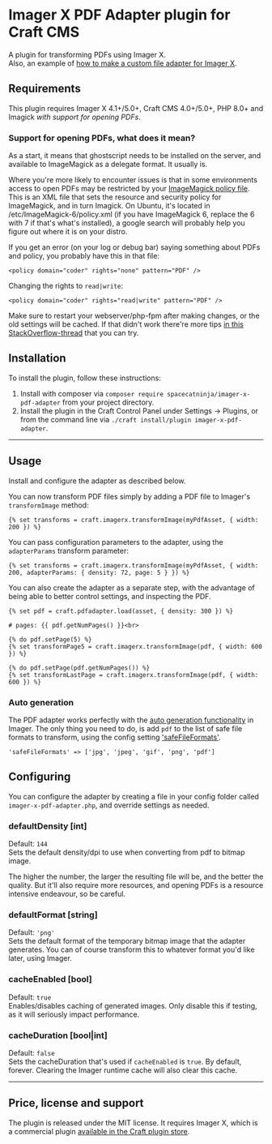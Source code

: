 Imager X PDF Adapter plugin for Craft CMS
===

A plugin for transforming PDFs using Imager X.   
Also, an example of [how to make a custom file adapter for Imager X](https://imager-x.spacecat.ninja/extending.html#file-adapters).

## Requirements

This plugin requires Imager X 4.1+/5.0+, Craft CMS 4.0+/5.0+, PHP 8.0+ and Imagick _with 
support for opening PDFs_.

### Support for opening PDFs, what does it mean?

As a start, it means that ghostscript needs to be installed on the server, and available to ImageMagick as
a delegate format. It usually is.

Where you're more likely to encounter issues is that in some environments access to open PDFs may be restricted 
by your [ImageMagick policy file](https://twitter.com/nystudio107/status/1363124167764238337). This is an XML file that
sets the resource and security policy for ImageMagick, and in turn Imagick. On Ubuntu, it's located in /etc/ImageMagick-6/policy.xml 
(if you have ImageMagick 6, replace the 6 with 7 if that's what's installed), a google search will probably help you figure out where 
it is on your distro. 

If you get an error (on your log or debug bar) saying something about PDFs and policy, you probably have this in that file:

```
<policy domain="coder" rights="none" pattern="PDF" />
```

Changing the rights to `read|write`:

```
<policy domain="coder" rights="read|write" pattern="PDF" />
```

Make sure to restart your webserver/php-fpm after making changes, or the old settings will be cached. If that didn't work
there're more tips [in this StackOverflow-thread](https://stackoverflow.com/questions/52998331/imagemagick-security-policy-pdf-blocking-conversion) 
that you can try.

## Installation

To install the plugin, follow these instructions:

1. Install with composer via `composer require spacecatninja/imager-x-pdf-adapter` from your project directory.
2. Install the plugin in the Craft Control Panel under Settings → Plugins, or from the command line via `./craft install/plugin imager-x-pdf-adapter`.

---

## Usage

Install and configure the adapter as described below. 

You can now transform PDF files simply by adding a PDF file to Imager's `transformImage` method:

```
{% set transforms = craft.imagerx.transformImage(myPdfAsset, { width: 200 }) %}
```

You can pass configuration parameters to the adapter, using the `adapterParams` transform parameter:

```
{% set transforms = craft.imagerx.transformImage(myPdfAsset, { width: 200, adapterParams: { density: 72, page: 5 } }) %}
```

You can also create the adapter as a separate step, with the advantage of being able to better control settings, 
and inspecting the PDF.

```
{% set pdf = craft.pdfadapter.load(asset, { density: 300 }) %}

# pages: {{ pdf.getNumPages() }}<br>

{% do pdf.setPage(5) %}
{% set transformPage5 = craft.imagerx.transformImage(pdf, { width: 600 }) %}

{% do pdf.setPage(pdf.getNumPages()) %}
{% set transformLastPage = craft.imagerx.transformImage(pdf, { width: 600 }) %}
```

### Auto generation

The PDF adapter works perfectly with the [auto generation functionality](https://imager-x.spacecat.ninja/usage/generate.html) 
in Imager. The only thing you need to do, is add `pdf` to the list of safe file formats
to transform, using the config setting ['safeFileFormats'](https://imager-x.spacecat.ninja/configuration.html#safefileformats-array).

```
'safeFileFormats' => ['jpg', 'jpeg', 'gif', 'png', 'pdf']
```

## Configuring

You can configure the adapter by creating a file in your config folder called
`imager-x-pdf-adapter.php`, and override settings as needed.

### defaultDensity [int]
Default: `144`  
Sets the default density/dpi to use when converting from pdf to bitmap image. 

The higher the number, the larger the resulting file will be, and the better the 
quality. But it'll also require more resources, and opening PDFs is a resource 
intensive endeavour, so be careful. 

### defaultFormat [string]
Default: `'png'`  
Sets the default format of the temporary bitmap image that the adapter generates. You 
can of course transform this to whatever format you'd like later, using Imager.

### cacheEnabled [bool]
Default: `true`  
Enables/disables caching of generated images. Only disable this if testing, as it
will seriously impact performance.

### cacheDuration [bool|int]
Default: `false`  
Sets the cacheDuration that's used if `cacheEnabled` is `true`. By default, forever. 
Clearing the Imager runtime cache will also clear this cache.

---

Price, license and support
---
The plugin is released under the MIT license. It requires Imager X, which is a commercial plugin [available in the Craft plugin store](https://plugins.craftcms.com/imager-x). 
